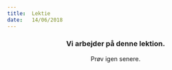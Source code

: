 ```yaml
---
title:  Lektie
date:   14/06/2018
---
```


### <center>Vi arbejder på denne lektion.</center>
<center>Prøv igen senere.</center>